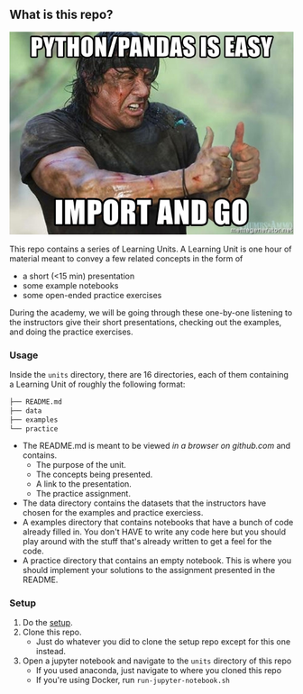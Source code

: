 ## What is this repo?

![](media/pythonpandas-is-easy-import-and-go.jpg)

This repo contains a series of Learning Units. A Learning Unit is one hour of material
meant to convey a few related concepts in the form of

- a short (<15 min) presentation
- some example notebooks
- some open-ended practice exercises

During the academy, we will be going through these one-by-one listening
to the instructors give their short presentations, checking out the examples,
and doing the practice exercises.

### Usage

Inside the `units` directory, there are 16 directories, each of them containing
a Learning Unit of roughly the following format:

```
├── README.md
├── data
├── examples
└── practice
```

- The README.md is meant to be viewed *in a browser on github.com* and contains.
    - The purpose of the unit.
    - The concepts being presented.
    - A link to the presentation.
    - The practice assignment.
- The data directory contains the datasets that the instructors have
  chosen for the examples and practice exerciess.
- A examples directory that contains notebooks that have a bunch of code
  already filled in. You don't HAVE to write any code here but you should
  play around with the stuff that's already written to get a feel for
  the code.
- A practice directory that contains an empty notebook. This is where you should
  implement your solutions to the assignment presented in the README.
  
### Setup

1. Do the [setup](https://github.com/LDSSA/setup).
1. Clone this repo.
    - Just do whatever you did to clone the setup repo except for this one instead.
1. Open a jupyter notebook and navigate to the `units` directory of this repo
    - If you used anaconda, just navigate to where you cloned this repo
    - If you're using Docker, run `run-jupyter-notebook.sh`
